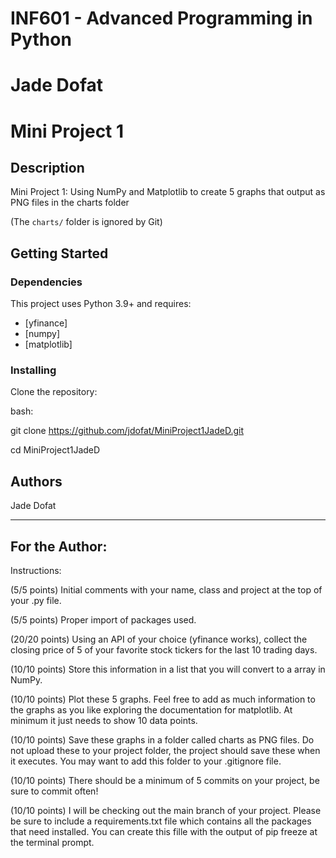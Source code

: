 # INF601 - Advanced Programming in Python

# Jade Dofat

# Mini Project 1
 
## Description

Mini Project 1: Using NumPy and Matplotlib to create 5 graphs that output as PNG files in the charts folder

(The `charts/` folder is ignored by Git)
 
## Getting Started
 
### Dependencies
 
This project uses Python 3.9+ and requires:

- [yfinance]
- [numpy]
- [matplotlib]
 
### Installing
 
Clone the repository:

bash:

git clone https://github.com/jdofat/MiniProject1JadeD.git

cd MiniProject1JadeD
 
 
## Authors
 
Jade Dofat

------

## For the Author:

Instructions:

(5/5 points) Initial comments with your name, class and project at the top of your .py file.

(5/5 points) Proper import of packages used.

(20/20 points) Using an API of your choice (yfinance works), collect the closing price of 5 of your favorite stock tickers for the last 10 trading days.

(10/10 points) Store this information in a list that you will convert to a array in NumPy.

(10/10 points) Plot these 5 graphs. Feel free to add as much information to the graphs as you like exploring the documentation for matplotlib. At minimum it just needs to show 10 data points.

(10/10 points) Save these graphs in a folder called charts as PNG files. Do not upload these to your project folder, the project should save these when it executes. You may want to add this folder to your .gitignore file.

(10/10 points) There should be a minimum of 5 commits on your project, be sure to commit often!

(10/10 points) I will be checking out the main branch of your project. Please be sure to include a requirements.txt file which contains all the packages that need installed. You can create this fille with the output of pip freeze at the terminal prompt.
